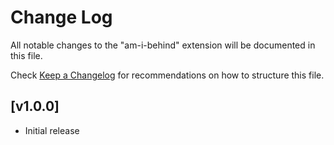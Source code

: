# Change Log

All notable changes to the "am-i-behind" extension will be documented in this file.

Check [Keep a Changelog](http://keepachangelog.com/) for recommendations on how to structure this file.

## [v1.0.0]

- Initial release
